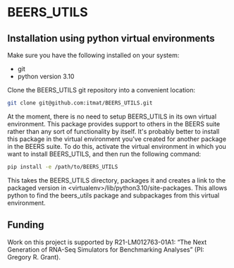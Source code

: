 # BEERS_UTILS

## Installation using python virtual environments

Make sure you have the following installed on your system:

- git
- python version 3.10

Clone the BEERS_UTILS git repository into a convenient location:

```bash
git clone git@github.com:itmat/BEERS_UTILS.git
```

At the moment, there is no need to setup BEERS_UTILS in its own virtual environment.
This package provides support to others in the BEERS suite rather than any sort of
functionality by itself. It's probably better to install this package in the virtual
environment you've created for another package in the BEERS suite. To do this, activate
the virtual environment in which you want to install BEERS_UTILS, and then run the
following command:

```bash
pip install -e /path/to/BEERS_UTILS
```

This takes the BEERS_UTILS directory, packages it and creates a link to the packaged
version in \<virtualenv\>/lib/python3.10/site-packages. This allows python to find the
beers_utils package and subpackages from this virtual environment.

## Funding

Work on this project is supported by R21-LM012763-01A1: “The Next Generation of RNA-Seq Simulators for Benchmarking Analyses” (PI: Gregory R. Grant).
